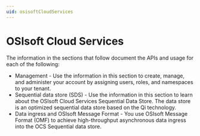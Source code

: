 ```yaml
---
uid: osisoftCloudServices
---
```


OSIsoft Cloud Services
======================

The information in the sections that follow document the APIs and usage for each of the following:

* Management - Use the information in this section to create, manage, and administer your account by assigning users, roles,
  and namespaces to your tenant.
* Sequential data store (SDS) - Use the information in this section to learn about the OSIsoft Cloud Services Sequential Data
  Store. The data store is an optimized sequential data store based on the Qi technology.
* Data ingress and OSIsoft Message Format - You use OSIsoft Message Format (OMF) to achieve high-throughput asynchronous
  data ingress into the OCS Sequential data store.
